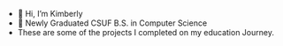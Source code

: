 - 👋 Hi, I’m Kimberly
- 🌱 Newly Graduated CSUF B.S. in Computer Science
- These are some of the projects I completed on my education Journey.


<!---
XCaliCatX/XCaliCatX is a ✨ special ✨ repository because its `README.md` (this file) appears on your GitHub profile.
You can click the Preview link to take a look at your changes.
--->
